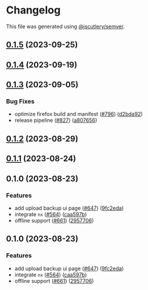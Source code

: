 # Changelog

This file was generated using [@jscutlery/semver](https://github.com/jscutlery/semver).

## [0.1.5](https://github.com/CryptKeeperZK/crypt-keeper-extension/compare/@cryptkeeperzk/eslint-config-base-0.1.4...@cryptkeeperzk/eslint-config-base-0.1.5) (2023-09-25)

## [0.1.4](https://github.com/CryptKeeperZK/crypt-keeper-extension/compare/@cryptkeeperzk/eslint-config-base-0.1.3...@cryptkeeperzk/eslint-config-base-0.1.4) (2023-09-19)

## [0.1.3](https://github.com/CryptKeeperZK/crypt-keeper-extension/compare/@cryptkeeperzk/eslint-config-base-0.1.2...@cryptkeeperzk/eslint-config-base-0.1.3) (2023-09-05)


### Bug Fixes

* optimize firefox build and manifest ([#796](https://github.com/CryptKeeperZK/crypt-keeper-extension/issues/796)) ([d2bda92](https://github.com/CryptKeeperZK/crypt-keeper-extension/commit/d2bda927621de06f8ec95cbbcc216fb1a73d154c))
* release pipeline ([#827](https://github.com/CryptKeeperZK/crypt-keeper-extension/issues/827)) ([a807656](https://github.com/CryptKeeperZK/crypt-keeper-extension/commit/a807656225317a410ce74a92243b634fcea84015))

## [0.1.2](https://github.com/CryptKeeperZK/crypt-keeper-extension/compare/@cryptkeeperzk/eslint-config-base-0.1.1...@cryptkeeperzk/eslint-config-base-0.1.2) (2023-08-29)

## [0.1.1](https://github.com/CryptKeeperZK/crypt-keeper-extension/compare/@cryptkeeperzk/eslint-config-base-0.1.0...@cryptkeeperzk/eslint-config-base-0.1.1) (2023-08-24)

## 0.1.0 (2023-08-23)


### Features

* add upload backup ui page ([#647](https://github.com/CryptKeeperZK/crypt-keeper-extension/issues/647)) ([9fc2eda](https://github.com/CryptKeeperZK/crypt-keeper-extension/commit/9fc2edad53b53f323020cb03e6523c96dce41258))
* integrate `nx` ([#564](https://github.com/CryptKeeperZK/crypt-keeper-extension/issues/564)) ([caa597b](https://github.com/CryptKeeperZK/crypt-keeper-extension/commit/caa597b7ba3acabd98502f8e860b482702887263))
* offline support ([#661](https://github.com/CryptKeeperZK/crypt-keeper-extension/issues/661)) ([2957706](https://github.com/CryptKeeperZK/crypt-keeper-extension/commit/2957706276d7f9b55ed8dcbd68d9bfbc5cba866e))

## 0.1.0 (2023-08-23)


### Features

* add upload backup ui page ([#647](https://github.com/CryptKeeperZK/crypt-keeper-extension/issues/647)) ([9fc2eda](https://github.com/CryptKeeperZK/crypt-keeper-extension/commit/9fc2edad53b53f323020cb03e6523c96dce41258))
* integrate `nx` ([#564](https://github.com/CryptKeeperZK/crypt-keeper-extension/issues/564)) ([caa597b](https://github.com/CryptKeeperZK/crypt-keeper-extension/commit/caa597b7ba3acabd98502f8e860b482702887263))
* offline support ([#661](https://github.com/CryptKeeperZK/crypt-keeper-extension/issues/661)) ([2957706](https://github.com/CryptKeeperZK/crypt-keeper-extension/commit/2957706276d7f9b55ed8dcbd68d9bfbc5cba866e))
